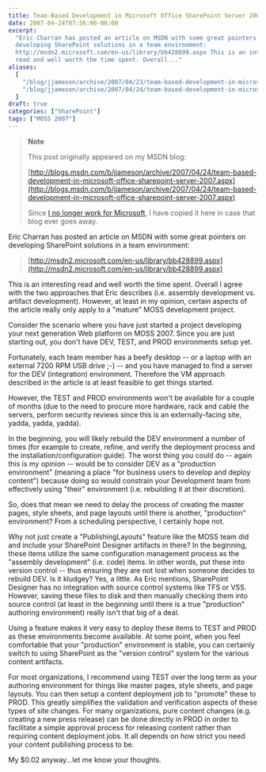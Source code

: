 ```yaml
---
title: Team-Based Development in Microsoft Office SharePoint Server 2007
date: 2007-04-24T07:56:00-06:00
excerpt:
  "Eric Charran has posted an article on MSDN with some great pointers on
  developing SharePoint solutions in a team environment:
  http://msdn2.microsoft.com/en-us/library/bb428899.aspx This is an interesting
  read and well worth the time spent. Overall..."
aliases:
  [
    "/blog/jjameson/archive/2007/04/23/team-based-development-in-microsoft-office-sharepoint-server-2007.aspx",
    "/blog/jjameson/archive/2007/04/24/team-based-development-in-microsoft-office-sharepoint-server-2007.aspx",
  ]
draft: true
categories: ["SharePoint"]
tags: ["MOSS 2007"]
---
```


> **Note**
>
> This post originally appeared on my MSDN blog:
>
> [http://blogs.msdn.com/b/jjameson/archive/2007/04/24/team-based-development-in-microsoft-office-sharepoint-server-2007.aspx](http://blogs.msdn.com/b/jjameson/archive/2007/04/24/team-based-development-in-microsoft-office-sharepoint-server-2007.aspx)
>
> Since
> [I no longer work for Microsoft](/blog/jjameson/2011/09/02/last-day-with-microsoft),
> I have copied it here in case that blog ever goes away.

Eric Charran has posted an article on MSDN with some great pointers on
developing SharePoint solutions in a team environment:

> [http://msdn2.microsoft.com/en-us/library/bb428899.aspx](http://msdn2.microsoft.com/en-us/library/bb428899.aspx)

This is an interesting read and well worth the time spent. Overall I agree with
the two approaches that Eric describes (i.e. assembly development vs. artifact
development). However, at least in my opinion, certain aspects of the article
really only apply to a "mature" MOSS development project.

Consider the scenario where you have just started a project developing your next
generation Web platform on MOSS 2007. Since you are just starting out, you don't
have DEV, TEST, and PROD environments setup yet.

Fortunately, each team member has a beefy desktop -- or a laptop with an
external 7200 RPM USB drive ;-) -- and you have managed to find a server for the
DEV (integration) environment. Therefore the VM approach described in the
article is at least feasible to get things started.

However, the TEST and PROD environments won't be available for a couple of
months (due to the need to procure more hardware, rack and cable the servers,
perform security reviews since this is an externally-facing site, yadda, yadda,
yadda).

In the beginning, you will likely rebuild the DEV environment a number of times
(for example to create, refine, and verify the deployment process and the
installation/configuration guide). The worst thing you could do -- again this is
my opinion -- would be to consider DEV as a "production environment" (meaning a
place "for business users to develop and deploy content") because doing so would
constrain your Development team from effectively using "their" environment (i.e.
rebuilding it at their discretion).

So, does that mean we need to delay the process of creating the master pages,
style sheets, and page layouts until there is another, "production" environment?
From a scheduling perspective, I certainly hope not.

Why not just create a "PublishingLayouts" feature like the MOSS team did and
include your SharePoint Designer artifacts in there? In the beginning, these
items utilize the same configuration management process as the "assembly
development" (i.e. code) items. In other words, put these into version control
-- thus ensuring they are not lost when someone decides to rebuild DEV. Is it
kludgey? Yes, a little. As Eric mentions, SharePoint Designer has no integration
with source control systems like TFS or VSS. However, saving these files to disk
and then manually checking them into source control (at least in the beginning
until there is a true "production" authoring environment) really isn't that big
of a deal.

Using a feature makes it very easy to deploy these items to TEST and PROD as
these environments become available. At some point, when you feel comfortable
that your "production" environment is stable, you can certainly switch to using
SharePoint as the "version control" system for the various content artifacts.

For most organizations, I recommend using TEST over the long term as your
authoring environment for things like master pages, style sheets, and page
layouts. You can then setup a content deployment job to "promote" these to PROD.
This greatly simplifies the validation and verification aspects of these types
of site changes. For many organizations, pure content changes (e.g. creating a
new press release) can be done directly in PROD in order to facilitate a simple
approval process for releasing content rather than requiring content deployment
jobs. It all depends on how strict you need your content publishing process to
be.

My $0.02 anyway...let me know your thoughts.
